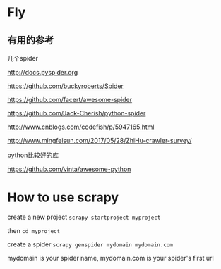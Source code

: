 # Fly
## 有用的参考
几个spider

http://docs.pyspider.org

https://github.com/buckyroberts/Spider

https://github.com/facert/awesome-spider

https://github.com/Jack-Cherish/python-spider

http://www.cnblogs.com/codefish/p/5947165.html

http://www.mingfeisun.com/2017/05/28/ZhiHu-crawler-survey/

python比较好的库

https://github.com/vinta/awesome-python

# How to use scrapy
create a new project
`scrapy startproject myproject`

then 
`cd myproject`

create a spider 
`scrapy genspider mydomain mydomain.com`

mydomain is your spider name, mydomain.com is your spider's first url
